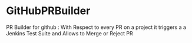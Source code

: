 # GitHubPRBuilder
PR Builder for github : With Respect to every PR on a project it triggers a a Jenkins Test Suite and Allows to Merge or Reject PR
